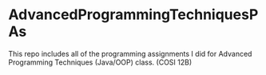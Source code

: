 # AdvancedProgrammingTechniquesPAs
This repo includes all of the programming assignments I did for Advanced Programming Techniques (Java/OOP) class. (COSI 12B)
